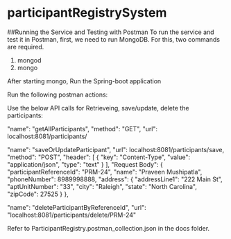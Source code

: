 # participantRegistrySystem

##Running the Service and Testing with Postman
To run the service and test it in Postman, first, we need to run MongoDB. For this, two commands are required.

1. mongod
2. mongo

After starting mongo, Run the Spring-boot application

Run the following postman actions:

Use the below API calls for Retrieveing, save/update, delete the participants:

"name": "getAllParticipants",
"method": "GET",
"url": localhost:8081/participants/

"name": "saveOrUpdateParticipant",
"url": localhost:8081/participants/save,
"method": "POST",
"header": [
{
"key": "Content-Type",
"value": "application/json",
"type": "text"
}
],
"Request Body":
{
    "participantReferenceId": "PRM-24",
    "name": "Praveen Mushipatla",
    "phoneNumber": 8989998888,
    "address":
        {
        "addressLine1": "222 Main St",
        "aptUnitNumber": "33",
        "city": "Raleigh",
        "state": "North Carolina",
        "zipCode": 27525
    }
},

"name": "deleteParticipantByReferenceId",
"url": "localhost:8081/participants/delete/PRM-24"

Refer to ParticipantRegistry.postman_collection.json in the docs folder.
